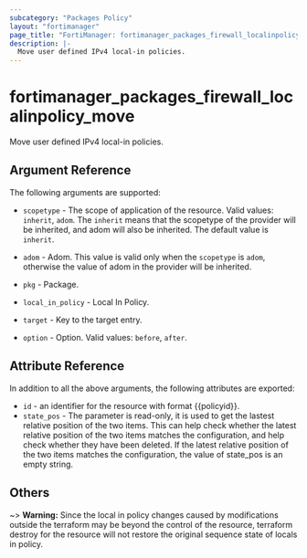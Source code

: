 ```yaml
---
subcategory: "Packages Policy"
layout: "fortimanager"
page_title: "FortiManager: fortimanager_packages_firewall_localinpolicy_move"
description: |-
  Move user defined IPv4 local-in policies.
---
```


# fortimanager_packages_firewall_localinpolicy_move
Move user defined IPv4 local-in policies.

## Argument Reference


The following arguments are supported:

* `scopetype` - The scope of application of the resource. Valid values: `inherit`, `adom`. The `inherit` means that the scopetype of the provider will be inherited, and adom will also be inherited. The default value is `inherit`.
* `adom` - Adom. This value is valid only when the `scopetype` is `adom`, otherwise the value of adom in the provider will be inherited.
* `pkg` - Package.
* `local_in_policy` - Local In Policy.

* `target` - Key to the target entry.
* `option` - Option. Valid values: `before`, `after`.


## Attribute Reference

In addition to all the above arguments, the following attributes are exported:
* `id` - an identifier for the resource with format {{policyid}}.
* `state_pos` - The parameter is read-only, it is used to get the lastest relative position of the two items. This can help check whether the latest relative position of the two items matches the configuration, and help check whether they have been deleted. If the latest relative position of the two items matches the configuration, the value of state_pos is an empty string.

## Others

~> **Warning:** Since the local in policy changes caused by modifications outside the terraform may be beyond the control of the resource, terraform destroy for the resource will not restore the original sequence state of locals in policy.
